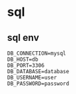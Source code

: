 # sql

## sql env
```
DB_CONNECTION=mysql
DB_HOST=db
DB_PORT=3306
DB_DATABASE=database
DB_USERNAME=user
DB_PASSWORD=password
```